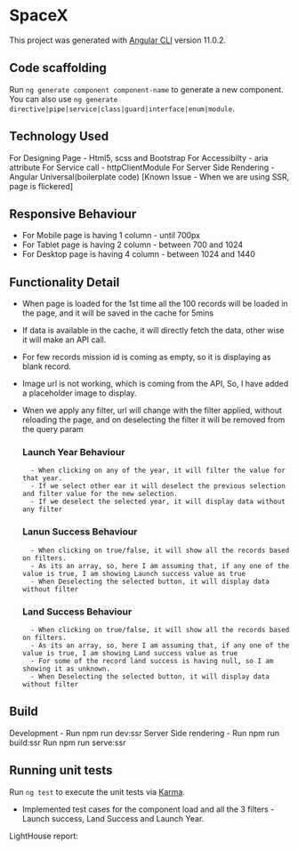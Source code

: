 # SpaceX

This project was generated with [Angular CLI](https://github.com/angular/angular-cli) version 11.0.2.

## Code scaffolding

Run `ng generate component component-name` to generate a new component. You can also use `ng generate directive|pipe|service|class|guard|interface|enum|module`.

## Technology Used

For Designing Page - Html5, scss and Bootstrap
For Accessibilty - aria attribute
For Service call - httpClientModule
For Server Side Rendering - Angular Universal(boilerplate code)
[Known Issue - When we are using SSR, page is flickered]

## Responsive Behaviour
- For Mobile page is having 1 column - until 700px
- For Tablet page is having 2 column - between 700 and 1024
- For Desktop page is having 4 column - between 1024 and 1440

## Functionality Detail

- When page is loaded for the 1st time all the 100 records will be loaded in the page, and it will be saved in the cache for 5mins
- If data is available in the cache, it will directly fetch the data, other wise it will make an API call.
- For few records mission id is coming as empty, so it is displaying as blank record.
- Image url is not working, which is coming from the API, So, I have added a placeholder image to display.
- Wnen we apply any filter, url will change with the filter applied, without reloading the page, and on deselecting the filter it will be removed from the query param

    ### Launch Year Behaviour
        - When clicking on any of the year, it will filter the value for that year.
        - If we select other ear it will deselect the previous selection and filter value for the new selection.
        - If we deselect the selected year, it will display data without any filter

    ### Lanun Success Behaviour
        - When clicking on true/false, it will show all the records based on filters.
        - As its an array, so, here I am assuming that, if any one of the value is true, I am showing Launch success value as true
        - When Deselecting the selected button, it will display data without filter

    ### Land Success Behaviour
        - When clicking on true/false, it will show all the records based on filters.
        - As its an array, so, here I am assuming that, if any one of the value is true, I am showing Land success value as true
        - For some of the record land success is having null, so I am showing it as unknown.
        - When Deselecting the selected button, it will display data without filter

## Build

Development -            Run npm run dev:ssr 
Server Side rendering  - Run npm run build:ssr
                         Run npm run serve:ssr

## Running unit tests

Run `ng test` to execute the unit tests via [Karma](https://karma-runner.github.io).
- Implemented test cases for the component load and all the 3 filters - Launch success, Land Success and Launch Year.


LightHouse report:
